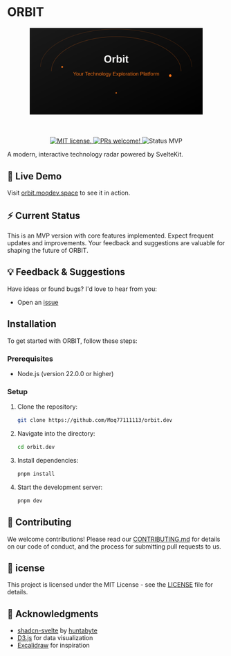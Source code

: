 # ORBIT


<h4 align="center">
   <picture>
      <img alt="Orbit" src="https://raw.githubusercontent.com/Moq77111113/orbit.dev/main/static/cover.svg" width="400" height="200" />
 </h4>



<br />
<p align="center">
  <a href="https://github.com/moq77111113/orbit.dev/blob/master/LICENSE">
    <img alt="MIT license." src="https://img.shields.io/badge/license-MIT-blue.svg"  />
  </a>
  <a href="https://docs.excalidraw.com/docs/introduction/contributing">
    <img alt="PRs welcome!" src="https://img.shields.io/badge/PRs-welcome-brightgreen.svg?style=flat"  />
  </a>
   <img alt="Status MVP" src="https://img.shields.io/badge/status-MVP-orange.svg"  />
</p>

A modern, interactive technology radar powered by SvelteKit.

## 🚀 Live Demo

Visit [orbit.moqdev.space](https://orbit.moqdev.space) to see it in action.

## ⚡ Current Status
This is an MVP version with core features implemented. Expect frequent updates and improvements. Your feedback and suggestions are valuable for shaping the future of ORBIT.

## 💡 Feedback & Suggestions
Have ideas or found bugs? I'd love to hear from you:
- Open an [issue](https://github.com/Moq77111113/orbit.dev/issues)

## Installation

To get started with ORBIT, follow these steps:

### Prerequisites

- Node.js (version 22.0.0 or higher)

### Setup

1. Clone the repository:
   ```sh
   git clone https://github.com/Moq77111113/orbit.dev
   ```

2. Navigate into the directory:
   ```sh
   cd orbit.dev
   ```

3. Install dependencies:
   ```sh
   pnpm install
   ```

4. Start the development server:
   ```sh
   pnpm dev
   ```


## 🤝 Contributing

We welcome contributions! Please read our [CONTRIBUTING.md](./CONTRIBUTING.md) for details on our code of conduct, and the process for submitting pull requests to us.

## 📝 icense

This project is licensed under the MIT License - see the [LICENSE](./LICENSE) file for details.

## 🙏 Acknowledgments

- [shadcn-svelte](https://shadcn-svelte.com/) by <u>huntabyte</u>
- [D3.js](https://d3js.org/) for data visualization
- [Excalidraw](https://github.com/excalidraw/excalidraw) for inspiration
